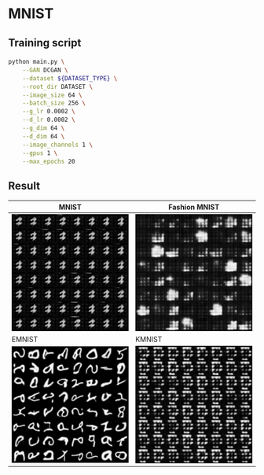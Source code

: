 # MNIST

## Training script

```bash
python main.py \
    --GAN DCGAN \
    --dataset ${DATASET_TYPE} \
    --root_dir DATASET \
    --image_size 64 \
    --batch_size 256 \
    --g_lr 0.0002 \
    --d_lr 0.0002 \
    --g_dim 64 \
    --d_dim 64 \
    --image_channels 1 \
    --gpus 1 \
    --max_epochs 20
```

## Result

| MNIST             | Fashion MNIST     |
| ----------------- | ----------------- |
| ![](./MNIST.gif)  | ![](./FMNIST.gif) |
| EMNIST            | KMNIST            |
| ![](./EMNIST.gif) | ![](./KMNIST.gif) |
